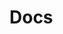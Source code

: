 <!DOCTYPE html>
<html lang="en">
  <head>
    <meta charset="UTF-8" />
    <meta name="viewport" content="width=device-width, initial-scale=1.0" />
    <meta http-equiv="cache-control" content="no-cache" />
    <meta http-equiv="expires" content="0" />
    <meta http-equiv="pragma" content="no-cache" />
    <title>My Projects</title>
    <!-- <link rel="stylesheet" href="/static/styles/bulma.css" /> -->
    <link rel="preconnect" href="https://fonts.googleapis.com" />
    <link rel="preconnect" href="https://fonts.gstatic.com" crossorigin />
    <link
      href="https://fonts.googleapis.com/css2?family=Jersey+15&family=Montserrat:ital,wght@0,100..900;1,100..900&display=swap"
      rel="stylesheet"
    />


  </head>

  <!-- body -->
 
# Docs



            
  
</html>
